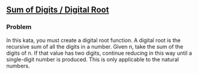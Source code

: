 ## [Sum of Digits / Digital Root](https://www.codewars.com/kata/541c8630095125aba6000c00)

### Problem

In this kata, you must create a digital root function. A digital root is the recursive sum of all the digits in a number. Given n, take the sum of the digits of n. If that value has two digits, continue reducing in this way until a single-digit number is produced. This is only applicable to the natural numbers.
